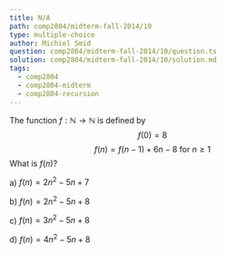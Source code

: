 ```yaml
---
title: N/A
path: comp2804/midterm-fall-2014/10
type: multiple-choice
author: Michiel Smid
question: comp2804/midterm-fall-2014/10/question.ts
solution: comp2804/midterm-fall-2014/10/solution.md
tags:
  - comp2804
  - comp2804-midterm
  - comp2804-recursion
---
```


The function $f : \mathbb{N} \rightarrow \mathbb{N}$ is defined by
$$ f(0) = 8 $$
$$ f(n) = f(n - 1) + 6n - 8 \ \mathrm{for}\ n \geq 1 $$
What is $f(n)$?

a) $f(n) = 2n^{2} - 5n + 7$

b) $f(n) = 2n^{2} - 5n + 8$

c) $f(n) = 3n^{2} - 5n + 8$

d) $f(n) = 4n^{2} - 5n + 8$
